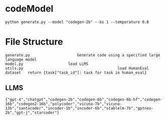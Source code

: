 # codeModel

    python generate.py --model "codegen-2b" --bs 1 --temperature 0.8


# File Structure

    generate.py			            Generate code using a specified large language model
    model.py				    load LLMS
    utils.py                                          load HumanEval dataset   return {task["task_id"]: task for task in human_eval}

## LLMS
    {"gpt-4","chatgpt","codegen-2b","codegen-6b","codegen-6b-hf","codegen-16b","codegen2-16b","polycoder","vicuna-7b","vicuna-13b","santacoder","incoder-1b","incoder-6b","stablelm-7b","gptneo-2b","gpt-j","starcoder"}
